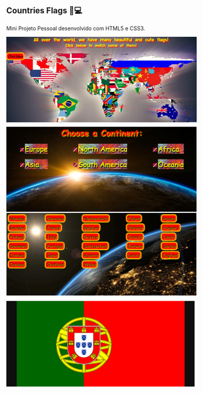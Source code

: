 ## Countries Flags 🚀💻

Mini Projeto Pessoal desenvolvido com HTML5 e CSS3.

![countries-flags](https://github.com/HiranFerretiBaccos/countries-flags/blob/main/image1.png)
![countries-flags](https://github.com/HiranFerretiBaccos/countries-flags/blob/main/image2.png)
![countries-flags](https://github.com/HiranFerretiBaccos/countries-flags/blob/main/image3.png)
![countries-flags](https://github.com/HiranFerretiBaccos/countries-flags/blob/main/image4.png)
